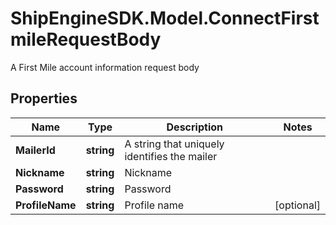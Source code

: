 # ShipEngineSDK.Model.ConnectFirstmileRequestBody
A First Mile account information request body

## Properties

Name | Type | Description | Notes
------------ | ------------- | ------------- | -------------
**MailerId** | **string** | A string that uniquely identifies the mailer | 
**Nickname** | **string** | Nickname | 
**Password** | **string** | Password | 
**ProfileName** | **string** | Profile name | [optional] 

